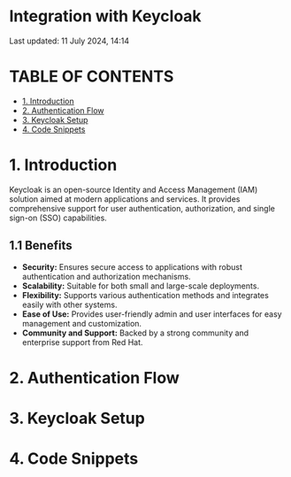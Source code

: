 # Integration with Keycloak
Last updated: 11 July 2024, 14:14

# TABLE OF CONTENTS

- [1. Introduction](#1-introduction)
- [2. Authentication Flow](#2-authentication-flow)
- [3. Keycloak Setup](#3-keycloak-setup)
- [4. Code Snippets](#4-code-snippets)

# 1. Introduction<a name="#1-introduction"></a>
Keycloak is an open-source Identity and Access Management (IAM) solution aimed at modern applications and services. It provides comprehensive support for user authentication, authorization, and single sign-on (SSO) capabilities.

## 1.1  Benefits
- **Security:** Ensures secure access to applications with robust authentication and authorization mechanisms.
- **Scalability:** Suitable for both small and large-scale deployments.
- **Flexibility:** Supports various authentication methods and integrates easily with other systems.
- **Ease of Use:** Provides user-friendly admin and user interfaces for easy management and customization.
- **Community and Support:** Backed by a strong community and enterprise support from Red Hat.


# 2. Authentication Flow<a name="#2-authentication-flow"></a>


# 3. Keycloak Setup<a name="#3-keycloak-setup"></a>


# 4. Code Snippets<a name="#4-code-snippets"></a>
